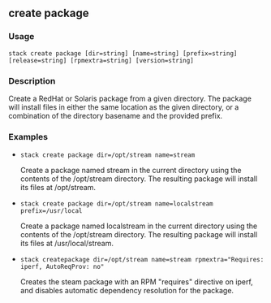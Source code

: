 ## create package

### Usage

`stack create package [dir=string] [name=string] [prefix=string] [release=string] [rpmextra=string] [version=string]`

### Description

Create a RedHat or Solaris package from a given directory.  The
	package will install files in either the same location as the given
	directory, or a combination of the directory basename and the
	provided prefix.

### Examples

* `stack create package dir=/opt/stream name=stream`

   Create a package named stream in the current directory using the
	contents of the /opt/stream directory.  The resulting package will
	install its files at /opt/stream.

* `stack create package dir=/opt/stream name=localstream prefix=/usr/local`

   Create a package named localstream in the current directory using the
	contents of the /opt/stream directory.  The resulting package will
	install its files at /usr/local/stream.

* `stack createpackage dir=/opt/stream name=stream rpmextra="Requires: iperf, AutoReqProv: no"`

   Creates the steam package with an RPM "requires" directive on iperf,
	and disables automatic dependency resolution for the package.



